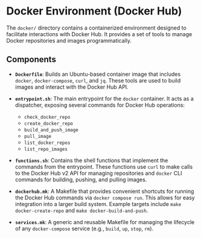 # Docker Environment (Docker Hub)

The `docker/` directory contains a containerized environment designed to facilitate interactions with Docker Hub. It provides a set of tools to manage Docker repositories and images programmatically.

## Components

*   **`Dockerfile`**: Builds an Ubuntu-based container image that includes `docker`, `docker-compose`, `curl`, and `jq`. These tools are used to build images and interact with the Docker Hub API.

*   **`entrypoint.sh`**: The main entrypoint for the `docker` container. It acts as a dispatcher, exposing several commands for Docker Hub operations:
    *   `check_docker_repo`
    *   `create_docker_repo`
    *   `build_and_push_image`
    *   `pull_image`
    *   `list_docker_repos`
    *   `list_repo_images`

*   **`functions.sh`**: Contains the shell functions that implement the commands from the entrypoint. These functions use `curl` to make calls to the Docker Hub v2 API for managing repositories and `docker` CLI commands for building, pushing, and pulling images.

*   **`dockerhub.mk`**: A Makefile that provides convenient shortcuts for running the Docker Hub commands via `docker compose run`. This allows for easy integration into a larger build system. Example targets include `make docker-create-repo` and `make docker-build-and-push`.

*   **`services.mk`**: A generic and reusable Makefile for managing the lifecycle of any `docker-compose` service (e.g., `build`, `up`, `stop`, `rm`).
